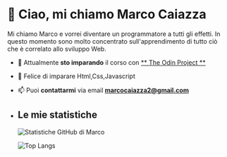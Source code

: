 #  👋 Ciao, mi chiamo **Marco Caiazza** 
Mi chiamo Marco e vorrei diventare un programmatore a tutti gli effetti. In questo momento sono molto concentrato sull'apprendimento di tutto ciò che è correlato allo sviluppo Web.

- 🌱 Attualmente **sto imparando** il corso con [ ** The Odin Project ** ]([https://www.theodinproject.com/](https://www.theodinproject.com/paths/full-stack-javascript/courses/javascript))
- 💞️ Felice di imparare Html,Css,Javascript
- 📫 Puoi **contattarmi** via email [ **marcocaiazza2@gmail.com** ](mailto:marcocaiazza2@gmail.com.com)
- ## Le mie statistiche
     ![ Statistiche GitHub di Marco ](https://github-readme-stats.vercel.app/api?username=MarcoCaiazza&show_icons=true&theme=gruvbox&hide=issues,contribs)
     
     ![ Top Langs ](https://github-readme-stats.vercel.app/api/top-langs/?username=MarcoCaiazza&layout=compact&theme=onedark)
